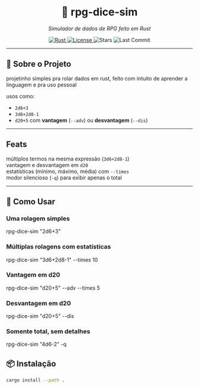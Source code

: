 <h1 align="center">🎲 rpg-dice-sim</h1>

<p align="center">
  <em>Simulador de dados de RPG feito em Rust</em>
</p>

<p align="center">
  <a href="https://www.rust-lang.org/">
    <img src="https://img.shields.io/badge/Rust-1.70+-orange?logo=rust&logoColor=white" alt="Rust">
  </a>
  <a href="https://github.com/seu-usuario/rpg-dice-sim/blob/main/LICENSE">
    <img src="https://img.shields.io/badge/license-MIT-green" alt="License">
  </a>
  <img src="https://img.shields.io/github/stars/seu-usuario/rpg-dice-sim?style=social" alt="Stars">
  <img src="https://img.shields.io/github/last-commit/seu-usuario/rpg-dice-sim?color=blue" alt="Last Commit">
</p>

---

## 📖 Sobre o Projeto
projetinho simples pra rolar dados em rust, feito com intuito de aprender a linguagem e pra uso pessoal

usos como: 
- `2d6+3`
- `3d6+2d8-1`
- `d20+5` com **vantagem** (`--adv`) ou **desvantagem** (`--dis`)

---

## Feats

múltiplos termos na mesma expressão (`3d6+2d8-1`)  
vantagem e desvantagem em `d20`  
estatísticas (mínimo, máximo, média) com `--times`  
modor silencioso (`-q`) para exibir apenas o total  

---

## 🚀 Como Usar

### Uma rolagem simples
rpg-dice-sim "2d6+3"

### Múltiplas rolagens com estatísticas
rpg-dice-sim "3d6+2d8-1" --times 10

### Vantagem em d20
rpg-dice-sim "d20+5" --adv --times 5

### Desvantagem em d20
rpg-dice-sim "d20+5" --dis

### Somente total, sem detalhes
rpg-dice-sim "4d6-2" -q

## 📦 Instalação
```bash
cargo install --path .



